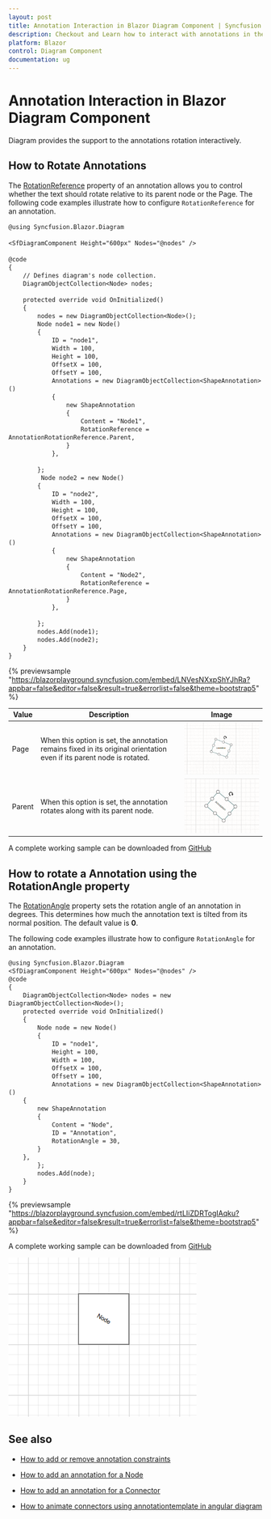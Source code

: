 ```yaml
---
layout: post
title: Annotation Interaction in Blazor Diagram Component | Syncfusion
description: Checkout and Learn how to interact with annotations in the Syncfusion Blazor Diagram component and much more details.
platform: Blazor
control: Diagram Component
documentation: ug
---
```


# Annotation Interaction in Blazor Diagram Component

Diagram provides the support to the annotations rotation interactively.

## How to Rotate Annotations
The [RotationReference](https://help.syncfusion.com/cr/blazor/Syncfusion.Blazor.Diagram.ShapeAnnotation.html#Syncfusion_Blazor_Diagram_ShapeAnnotation_RotationReference) property of an annotation allows you to control whether the text should rotate relative to its parent node or the Page. The following code examples illustrate how to configure `RotationReference` for an annotation.


```cshtml
@using Syncfusion.Blazor.Diagram

<SfDiagramComponent Height="600px" Nodes="@nodes" />

@code
{
    // Defines diagram's node collection.
    DiagramObjectCollection<Node> nodes;

    protected override void OnInitialized()
    {
        nodes = new DiagramObjectCollection<Node>();
        Node node1 = new Node()
        {
            ID = "node1",
            Width = 100,
            Height = 100,
            OffsetX = 100,
            OffsetY = 100,
            Annotations = new DiagramObjectCollection<ShapeAnnotation>()
            {
                new ShapeAnnotation 
                { 
                    Content = "Node1",
                    RotationReference = AnnotationRotationReference.Parent,
                }
            },
           
        };
         Node node2 = new Node()
        {
            ID = "node2",
            Width = 100,
            Height = 100,
            OffsetX = 100,
            OffsetY = 100,
            Annotations = new DiagramObjectCollection<ShapeAnnotation>()
            {
                new ShapeAnnotation 
                { 
                    Content = "Node2",
                    RotationReference = AnnotationRotationReference.Page,
                }
            },
           
        };
        nodes.Add(node1);
        nodes.Add(node2);
    }
}
```
{% previewsample "https://blazorplayground.syncfusion.com/embed/LNVesNXxpShYJhRa?appbar=false&editor=false&result=true&errorlist=false&theme=bootstrap5" %}

 Value | Description | Image |
| -------- | -------- | -------- |
| Page | When this option is set, the annotation remains fixed in its original orientation even if its parent node is rotated. | ![Blazor Diagram RotationReference page](../images/rotationReferencePage.gif) |
| Parent | When this option is set, the annotation rotates along with its parent node. | ![Blazor Diagram RotationReference Parent](../images/rotationReferenceParent.gif) |


A complete working sample can be downloaded from [GitHub](https://github.com/SyncfusionExamples/Blazor-Diagram-Examples/tree/master/UG-Samples/Annotations/Interactions/RotationReference)

## How to rotate a Annotation using the RotationAngle property

The [RotationAngle](https://help.syncfusion.com/cr/blazor/Syncfusion.Blazor.Diagram.Annotation.html#Syncfusion_Blazor_Diagram_Annotation_RotationAngle) property sets the rotation angle of an annotation in degrees. This determines how much the annotation text is tilted from its normal position. The default value is **0**.

The following code examples illustrate how to configure `RotationAngle` for an annotation.

```cshtml
@using Syncfusion.Blazor.Diagram
<SfDiagramComponent Height="600px" Nodes="@nodes" />
@code
{
    DiagramObjectCollection<Node> nodes = new DiagramObjectCollection<Node>();
    protected override void OnInitialized()
    {
        Node node = new Node()
        {
            ID = "node1",
            Height = 100,
            Width = 100,
            OffsetX = 100,
            OffsetY = 100,
            Annotations = new DiagramObjectCollection<ShapeAnnotation>() 
    { 
        new ShapeAnnotation 
        { 
            Content = "Node",
            ID = "Annotation",
            RotationAngle = 30,    
        }
    },
        };
        nodes.Add(node);
    }
}
```
{% previewsample "https://blazorplayground.syncfusion.com/embed/rtLIiZDRTogIAqku?appbar=false&editor=false&result=true&errorlist=false&theme=bootstrap5" %}

A complete working sample can be downloaded from [GitHub](https://github.com/SyncfusionExamples/Blazor-Diagram-Examples/tree/master/UG-Samples/Annotations/RotationAngleProperty)

![Annotation Rotation in Blazor Diagram](../images/RotationAngleAnnotation.png)

## See also

* [How to add or remove annotation constraints](../constraints#annotation-constraints)

* [How to add an annotation for a Node](./node-annotation)

* [How to add an annotation for a Connector](./connector-annotation)

* [How to animate connectors using annotationtemplate in angular diagram](https://support.syncfusion.com/kb/article/20265/how-to-animate-connectors-using-annotationtemplate-in-angular-diagram )